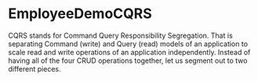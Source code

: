# EmployeeDemoCQRS
CQRS stands for Command Query Responsibility Segregation. That is separating Command (write) and Query (read) models of an application to scale read and write operations of an application independently. Instead of having all of the four CRUD operations together, let us segment out to two different pieces.
